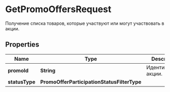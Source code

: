 

# GetPromoOffersRequest

Получение списка товаров, которые участвуют или могут участвовать в акции.

## Properties

Name | Type | Description | Notes
------------ | ------------- | ------------- | -------------
**promoId** | **String** | Идентификатор акции. | 
**statusType** | **PromoOfferParticipationStatusFilterType** |  |  [optional]



